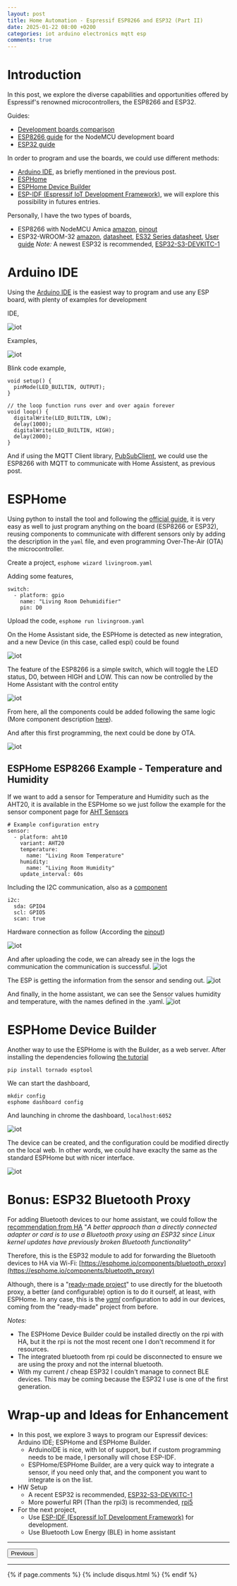 ```yaml
---
layout: post
title: Home Automation - Espressif ESP8266 and ESP32 (Part II)
date: 2025-01-22 08:00 +0200
categories: iot arduino electronics mqtt esp
comments: true
---
```

# Introduction
In this post, we explore the diverse capabilities and opportunities offered by Espressif's renowned microcontrollers, the ESP8266 and ESP32. 

Guides:
* [Development boards comparison](https://www.espressif.com/en/products/devkits)
* [ESP8266 guide](https://randomnerdtutorials.com/getting-started-with-esp8266-wifi-transceiver-review/) for the NodeMCU development board
* [ESP32 guide](https://randomnerdtutorials.com/getting-started-with-esp32/)

In order to program and use the boards, we could use different methods:
* [Arduino IDE](https://randomnerdtutorials.com/how-to-install-esp8266-board-arduino-ide/), as briefly mentioned in the previous post.
* [ESPHome](https://esphome.io/guides/getting_started_command_line#installation)
* [ESPHome Device Builder](https://esphome.io/guides/getting_started_command_line#bonus-esphome-device-builder)
* [ESP-IDF (Espressif IoT Development Framework)](https://docs.espressif.com/projects/esp-idf/en/stable/esp32/get-started/index.html), we will explore this possibility in futures entries.

Personally, I have the two types of boards,
* ESP8266 with NodeMCU Amica [amazon](https://www.amazon.de/diymore-ESP8266-Development-Compatible-Micropython/dp/B09Z6T2XS4/ref=mp_s_a_1_3), [pinout](https://randomnerdtutorials.com/esp8266-pinout-reference-gpios/)
* ESP32-WROOM-32 [amazon](https://www.amazon.de/dp/B0D9BTQRYT/ref=pe_27091401_487024491_TE_item), [datasheet](https://www.espressif.com/sites/default/files/documentation/esp32-wroom-32_datasheet_en.pdf), [ES32 Series datasheet](https://www.espressif.com/sites/default/files/documentation/esp32_datasheet_en.pdf), [User guide](https://docs.espressif.com/projects/esp-dev-kits/en/latest/esp32/esp32-devkitc/index.html)
  *Note:* A newest ESP32 is recommended, [ESP32-S3-DEVKITC-1](https://www.digikey.ch/en/products/detail/espressif-systems/ESP32-S3-DEVKITC-1-N8R8/15295894)

# Arduino IDE
Using the [Arduino IDE](https://randomnerdtutorials.com/how-to-install-esp8266-board-arduino-ide/) is the easiest way to program and use any ESP board, with plenty of examples for development

IDE,

![iot](/assets/images/20250122/1.png)

Examples,

![iot](/assets/images/20250122/2.png)

Blink code example,

```
void setup() {
  pinMode(LED_BUILTIN, OUTPUT);
}

// the loop function runs over and over again forever
void loop() {
  digitalWrite(LED_BUILTIN, LOW);
  delay(1000);
  digitalWrite(LED_BUILTIN, HIGH);
  delay(2000);
}
```

And if using the MQTT Client library, [PubSubClient](https://docs.arduino.cc/libraries/pubsubclient/), we could use the ESP8266 with MQTT to communicate with Home Assistent, as previous post.

# ESPHome
Using python to install the tool and following the [official guide](https://esphome.io/guides/getting_started_command_line#installation), it is very easy as well to just program anything on the board (ESP8266 or ESP32), reusing components to communicate with different sensors only by adding the description in the `yaml` file, and even programming Over-The-Air (OTA) the microcontroller.

Create a project,
`esphome wizard livingroom.yaml`

Adding some features,
```
switch:
  - platform: gpio
    name: "Living Room Dehumidifier"
    pin: D0
```
Upload the code,
`esphome run livingroom.yaml`

On the Home Assistant side, the ESPHome is detected as new integration, and a new Device (in this case, called espi) could be found

![iot](/assets/images/20250122/3.png)

The feature of the ESP8266 is a simple switch, which will toggle the LED status, D0, between HIGH and LOW. 
This can now be controlled by the Home Assistant with the control entity

![iot](/assets/images/20250122/4.png)

From here, all the components could be added following the same logic (More component description [here](https://esphome.io/#sensor-components)). 

And after this first programming, the next could be done by OTA.

![iot](/assets/images/20250122/5.png)

## ESPHome ESP8266 Example - Temperature and Humidity
If we want to add a sensor for Temperature and Humidity such as the AHT20, it is available in the ESPHome so we just follow the example for the sensor component page for [AHT Sensors](https://esphome.io/components/sensor/aht10)

```
# Example configuration entry
sensor:
  - platform: aht10
    variant: AHT20
    temperature:
      name: "Living Room Temperature"
    humidity:
      name: "Living Room Humidity"
    update_interval: 60s
```

Including the I2C communication, also as a [component](https://esphome.io/components/i2c)
```
i2c:
  sda: GPIO4
  scl: GPIO5
  scan: true
```

Hardware connection as follow (According the [pinout](https://randomnerdtutorials.com/esp8266-pinout-reference-gpios/))

![iot](/assets/images/20250122/6.jpeg)

And after uploading the code, we can already see in the logs the communication the communication is successful.
![iot](/assets/images/20250122/7.png)

The ESP is getting the information from the sensor and sending out.
![iot](/assets/images/20250122/8.png)

And finally, in the home assistant, we can see the Sensor values humidity and temperature, with the names defined in the .yaml.
![iot](/assets/images/20250122/9.png)

# ESPHome Device Builder
Another way to use the ESPHome is with the Builder, as a web server.
After installing the dependencies following [the tutorial](https://esphome.io/guides/getting_started_command_line#bonus-esphome-device-builder)

`pip install tornado esptool`

We can start the dashboard,

```
mkdir config
esphome dashboard config
```

And launching in chrome the dashboard,
`localhost:6052`

![iot](/assets/images/20250122/10.png)

The device can be created, and the configuration could be modified directly on the local web. In other words, we could have exaclty the same as the standard ESPHome but with nicer interface.

![iot](/assets/images/20250122/11.png)

# Bonus: ESP32 Bluetooth Proxy
For adding Bluetooth devices to our home assistant, we could follow the [recommendation from HA](https://www.home-assistant.io/integrations/bluetooth/) "*A better approach than a directly connected adapter or card is to use a Bluetooth proxy using an ESP32 since Linux kernel updates have previously broken Bluetooth functionality*"

Therefore, this is the ESP32 module to add for forwarding the Bluetooth devices to HA via Wi-Fi: [https://esphome.io/components/bluetooth_proxy](https://esphome.io/components/bluetooth_proxy)

Although, there is a "[ready-made project](https://esphome.io/projects/?type=bluetooth)" to use directly for the bluetooth proxy, a better (and configurable) option is to do it ourself, at least, with ESPHome. In any case, this is the [*yaml*](https://github.com/esphome/bluetooth-proxies/blob/main/esp32-generic/esp32-generic.yaml) configuration to add in our devices, coming from the "ready-made" project from before.

*Notes:*
* The ESPHome Device Builder could be installed directly on the rpi with HA, but it the rpi is not the most recent one I don't recommend it for resources.
* The integrated bluetooth from rpi could be disconnected to ensure we are using the proxy and not the internal bluetooth.
* With my current / cheap ESP32 I couldn't manage to connect BLE devices. This may be coming because the ESP32 I use is one of the first generation.

# Wrap-up and Ideas for Enhancement
* In this post, we explore 3 ways to program our Espressif devices: Arduino IDE; ESPHome and ESPHome Builder.
	* ArduinoIDE is nice, with lot of support, but if custom programming needs to be made, I personally will chose ESP-IDF.
	* ESPHome/ESPHome Builder, are a very quick way to integrate a sensor, if you need only that, and the component you want to integrate is on the list.
* HW Setup
	* A recent ESP32 is recommended, [ESP32-S3-DEVKITC-1](https://www.digikey.ch/en/products/detail/espressif-systems/ESP32-S3-DEVKITC-1-N8R8/15295894)
	* More powerful RPI (Than the rpi3) is recommended, [rpi5](https://www.digikey.ch/en/products/detail/raspberry-pi/SC1111/21658261)
* For the next project,
    * Use [ESP-IDF (Espressif IoT Development Framework)](https://docs.espressif.com/projects/esp-idf/en/stable/esp32/get-started/index.html) for development.
    * Use Bluetooth Low Energy (BLE) in home assistant

***

<p style="text-align:center;">

<button class="button buttonblue" onclick="window.location.href='https://aherrero.github.io/iot/arduino/electronics/ble/mqtt/matter/thread/2025/01/13/iot-home-automation.html';">Previous</button>

</p>

***

{% if page.comments %}
{% include disqus.html %}
{% endif %}
